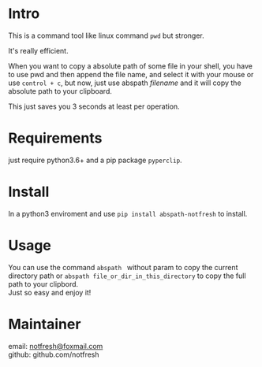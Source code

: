 # Intro
This is a command tool like linux command `pwd` but stronger.  

It's really efficient.  

When you want to copy a absolute path of some file in your shell, you have to use pwd and then append the file  name, and select it with your mouse or use `control + c`, but now, just use abspath 
*filename* and it will copy the absolute path to your clipboard.   

This just saves you 3 seconds at least per operation.  

# Requirements
just require python3.6+ and a pip package `pyperclip`.

# Install
In a python3 enviroment and use `pip install abspath-notfresh` to install.

# Usage  

You can use the command `abspath ` without param to copy the current directory path or `abspath file_or_dir_in_this_directory` to copy the full path to your clipbord.  
Just so easy and enjoy it!  

# Maintainer  
email: notfresh@foxmail.com  
github: github.com/notfresh  



